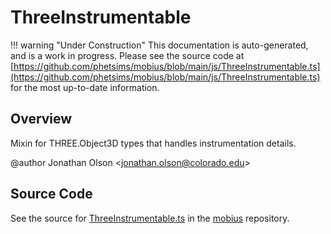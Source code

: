 # ThreeInstrumentable

!!! warning "Under Construction"
    This documentation is auto-generated, and is a work in progress. Please see the source code at
    [https://github.com/phetsims/mobius/blob/main/js/ThreeInstrumentable.ts](https://github.com/phetsims/mobius/blob/main/js/ThreeInstrumentable.ts) for the most up-to-date information.

## Overview

Mixin for THREE.Object3D types that handles instrumentation details.

@author Jonathan Olson &lt;jonathan.olson@colorado.edu&gt;



## Source Code

See the source for [ThreeInstrumentable.ts](https://github.com/phetsims/mobius/blob/main/js/ThreeInstrumentable.ts) in the [mobius](https://github.com/phetsims/mobius) repository.
